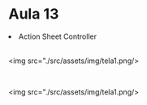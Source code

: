 <h1>Aula 13</h1>

<li>Action Sheet Controller</li>

<br>

<img src="./src/assets/img/tela1.png/>

<br>

<img src="./src/assets/img/tela1.png/>